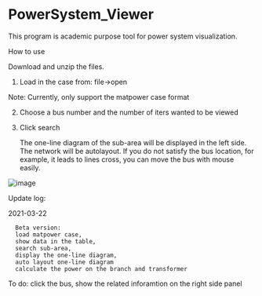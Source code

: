 # PowerSystem_Viewer

This program is academic purpose tool for power system visualization.

How to use

Download and unzip the files.

1. Load in the case from: file->open

Note: Currently, only support the matpower case format


2. Choose a bus number and the number of iters wanted to be viewed


3. Click search

   The one-line diagram of the sub-area will be displayed in the left side. 
   The network will be autolayout. If you do not satisfy the bus location, for example, it leads to lines cross, you can move the bus with mouse easily.
   
   
![image](https://github.com/shiftlin0818/PowerSystem_Viewer/tree/main/fig/demo.PNG)


Update log:

2021-03-22
  
      Beta version: 
      load matpower case, 
      show data in the table, 
      search sub-area, 
      display the one-line diagram, 
      auto layout one-line diagram
      calculate the power on the branch and transformer
 
 To do:
   click the bus, show the related inforamtion on the right side panel
